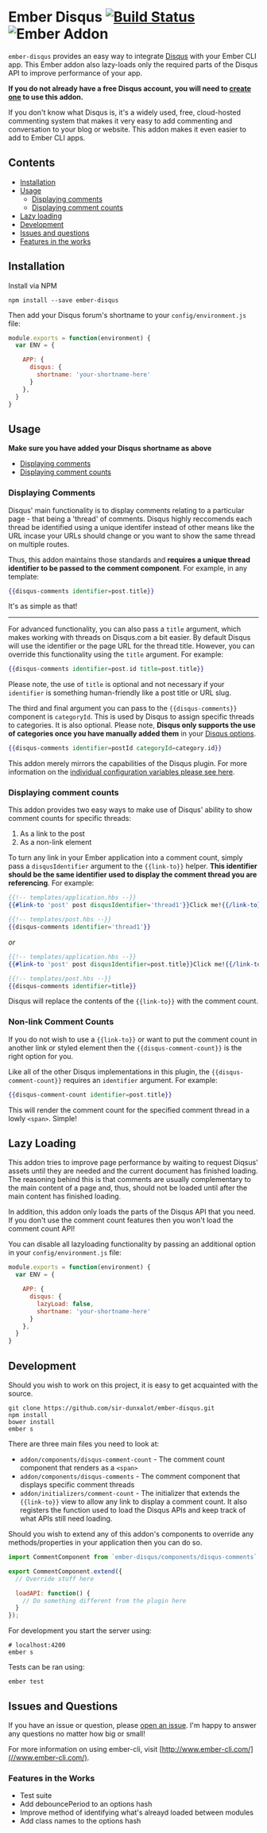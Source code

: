 Ember Disqus [![Build Status](https://travis-ci.org/sir-dunxalot/ember-disqus.svg)](https://travis-ci.org/sir-dunxalot/ember-disqus) ![Ember Addon](https://s3.amazonaws.com/images.jebbit.com/ember/badge.svg)
======

`ember-disqus` provides an easy way to integrate [Disqus](//disqus.com) with your Ember CLI app. This Ember addon also lazy-loads only the required parts of the Disqus API to improve performance of your app.

**If you do not already have a free Disqus account, you will need to [create one](//disqus.com) to use this addon.**

If you don't know what Disqus is, it's a widely used, free, cloud-hosted commenting system that makes it very easy to add commenting and conversation to your blog or website. This addon makes it even easier to add to Ember CLI apps.

## Contents

- [Installation](#installation)
- [Usage](#usage)
  - [Displaying comments](#displaying-comments)
  - [Displaying comment counts](#displaying-comment-counts)
- [Lazy loading](#lazy-loading)
- [Development](#development)
- [Issues and questions](#issues-and-questions)
- [Features in the works](#features-in-the-works)


## Installation

Install via NPM

```shell
npm install --save ember-disqus
```

Then add your Disqus forum's shortname to your `config/environment.js` file:

```js
module.exports = function(environment) {
  var ENV = {

    APP: {
      disqus: {
        shortname: 'your-shortname-here'
      }
    },
  }
}
```


## Usage

**Make sure you have added your Disqus shortname as above**

- [Displaying comments](#displaying-comments)
- [Displaying comment counts](#displaying-comment-counts)

### Displaying Comments

Disqus' main functionality is to display comments relating to a particular page - that being a 'thread' of comments. Disqus highly reccomends each thread be identified using a unique identifer instead of other means like the URL incase your URLs should change or you want to show the same thread on multiple routes.

Thus, this addon maintains those standards and **requires a unique thread identifier to be passed to the comment component**. For example, in any template:

```hbs
{{disqus-comments identifier=post.title}}
```

It's as simple as that!

------

For advanced functionality, you can also pass a `title` argument, which makes working with threads on Disqus.com a bit easier. By default Disqus will use the identifier or the page URL for the thread title. However, you can override this functionality using the `title` argument. For example:

```hbs
{{disqus-comments identifier=post.id title=post.title}}
```

Please note, the use of `title` is optional and not necessary if your `identifier` is something human-friendly like a post title or URL slug.

The third and final argument you can pass to the `{{disqus-comments}}` component is `categoryId`. This is used by Disqus to assign specific threads to categories. It is also optional. Please note, **Disqus only supports the use of categories once you have manually added them** in your [Disqus options](//octosmashed.disqus.com/admin/settings/advanced/).

```hbs
{{disqus-comments identifier=postId categoryId=category.id}}
```

This addon merely mirrors the capabilities of the Disqus plugin. For more information on the [individual configuration variables please see here](//help.disqus.com/customer/portal/articles/472098-javascript-configuration-variables).

### Displaying comment counts

This addon provides two easy ways to make use of Disqus' ability to show comment counts for specific threads:

1. As a link to the post
2. As a non-link element

To turn any link in your Ember application into a comment count, simply pass a `disqusIdentifier` argument to the `{{link-to}}` helper. **This identifier should be the same identifier used to display the comment thread you are referencing**. For example:

```hbs
{{!-- templates/application.hbs --}}
{{#link-to 'post' post disqusIdentifier='thread1'}}Click me!{{/link-to}}

{{!-- templates/post.hbs --}}
{{disqus-comments identifier='thread1'}}
```

*or*

```hbs
{{!-- templates/application.hbs --}}
{{#link-to 'post' post disqusIdentifier=post.title}}Click me!{{/link-to}}

{{!-- templates/post.hbs --}}
{{disqus-comments identifier=title}}
```

Disqus will replace the contents of the `{{link-to}}` with the comment count.

### Non-link Comment Counts

If you do not wish to use a `{{link-to}}` or want to put the comment count in another link or styled element then the `{{disqus-comment-count}}` is the right option for you.

Like all of the other Disqus implementations in this plugin, the `{{disqus-comment-count}}` requires an `identifier` argument. For example:

```hbs
{{disqus-comment-count identifier=post.title}}
```

This will render the comment count for the specified comment thread in a lowly `<span>`. Simple!

## Lazy Loading

This addon tries to improve page performance by waiting to request Diqsus' assets until they are needed and the current document has finished loading. The reasoning behind this is that comments are usually complementary to the main content of a page and, thus, should not be loaded until after the main content has finished loading.

In addition, this addon only loads the parts of the Disqus API that you need. If you don't use the comment count features then you won't load the comment count API!

You can disable all lazyloading functionality by passing an additional option in your `config/environment.js` file:

```js
module.exports = function(environment) {
  var ENV = {

    APP: {
      disqus: {
        lazyLoad: false,
        shortname: 'your-shortname-here'
      }
    },
  }
}
```

## Development

Should you wish to work on this project, it is easy to get acquainted with the source.

```shell
git clone https://github.com/sir-dunxalot/ember-disqus.git
npm install
bower install
ember s
```

There are three main files you need to look at:

- `addon/components/disqus-comment-count` - The comment count component that renders as a `<span>`
- `addon/components/disqus-comments` - The comment component that displays specific comment threads
- `addon/initializers/comment-count` - The initializer that extends the `{{link-to}}` view to allow any link to display a comment count. It also registers the function used to load the Disqus APIs and keep track of what APIs still need loading.

Should you wish to extend any of this addon's components to override any methods/properties in your application then you can do so.

```js
import CommentComponent from `ember-disqus/components/disqus-comments`;

export CommentComponent.extend({
  // Override stuff here

  loadAPI: function() {
    // Do something different from the plugin here
  }
});
```

For development you start the server using:

```shell
# localhost:4200
ember s
```

Tests can be ran using:

```shell
ember test
```

## Issues and Questions

If you have an issue or question, please [open an issue](//github.com/sir-dunxalot/ember-disqus/issues/new). I'm happy to answer any questions no matter how big or small!

For more information on using ember-cli, visit [http://www.ember-cli.com/](//www.ember-cli.com/).

### Features in the Works

- Test suite
- Add debouncePeriod to an options hash
- Improve method of identifying what's alreayd loaded between modules
- Add class names to the options hash
